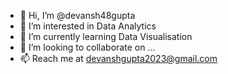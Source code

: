 - 👋 Hi, I’m @devansh48gupta
- 👀 I’m interested in Data Analytics
- 🌱 I’m currently learning Data Visualisation
- 💞️ I’m looking to collaborate on ...
- 📫 Reach me at devanshgupta2023@gmail.com

<!---
devansh48gupta/devansh48gupta is a ✨ special ✨ repository because its `README.md` (this file) appears on your GitHub profile.
You can click the Preview link to take a look at your changes.
--->
